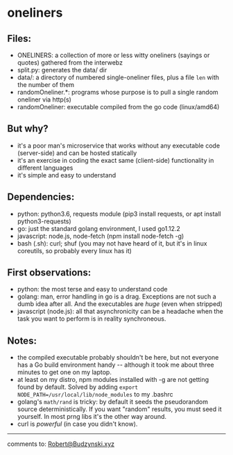 # oneliners

## Files:

- ONELINERS: a collection of more or less witty oneliners (sayings or quotes) gathered from the interwebz
- split.py: generates the data/ dir
- data/: a directory of numbered single-oneliner files, plus a file `len` with the number of them
- randomOneliner.\*: programs whose purpose is to pull a single random oneliner via http(s)
- randomOneliner: executable compiled from the go code (linux/amd64)

## But why?

- it's a poor man's microservice that works without any executable code (server-side) and can be hosted statically
- it's an exercise in coding the exact same (client-side) functionality in different languages
- it's simple and easy to understand

## Dependencies:

- python: python3.6, requests module (pip3 install requests, or apt install python3-requests)
- go: just the standard golang environment, I used go1.12.2
- javascript: node.js, node-fetch (npm install node-fetch -g)
- bash (.sh): curl; shuf (you may not have heard of it, but it's in linux coreutils, so probably every linux has it)

## First observations:

- python: the most terse and easy to understand code
- golang: man, error handling in go is a drag. Exceptions are not such a dumb idea after all. And the executables are *huge* (even when stripped)
- javascript (node.js): all that asynchronicity can be a headache when the task you want to perform is in reality synchroneous.

## Notes:

- the compiled executable probably shouldn't be here, but not everyone has a Go build environment handy -- although it took me about three minutes to get one on my laptop.
- at least on my distro, npm modules installed with -g are not getting found by default. Solved by adding `export NODE_PATH=/usr/local/lib/node_modules` to my .bashrc
- golang's `math/rand` is tricky: by default it seeds the pseudorandom source deterministically. If you want "random" results, you must seed it yourself. In most prng libs it's the other way around.
- curl is *powerful* (in case you didn't know).

----

comments to: Robert@Budzynski.xyz
